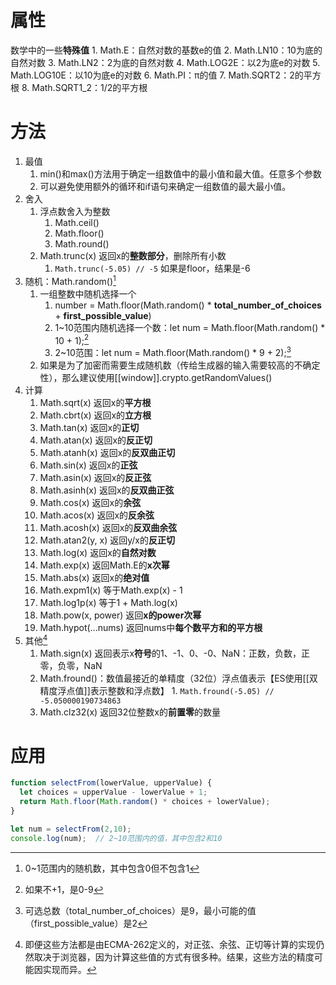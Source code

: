# 属性
数学中的一些**特殊值**
	1. Math.E：自然对数的基数e的值
	2. Math.LN10：10为底的自然对数
	3. Math.LN2：2为底的自然对数
	4. Math.LOG2E：以2为底e的对数
	5. Math.LOG10E：以10为底e的对数
	6. Math.PI：π的值
	7. Math.SQRT2：2的平方根
	8. Math.SQRT1_2：1/2的平方根
# 方法
1. 最值
	1. min()和max()方法用于确定一组数值中的最小值和最大值。任意多个参数
	2. 可以避免使用额外的循环和if语句来确定一组数值的最大最小值。
2. 舍入
	1. 浮点数舍入为整数
		1. Math.ceil()
		2. Math.floor()
		3. Math.round()
	2. Math.trunc(x)	返回x的**整数部分**，删除所有小数  
		1. `Math.trunc(-5.05) // -5` 如果是floor，结果是-6
3. 随机：Math.random()[^1] 
	1. 一组整数中随机选择一个
		1. number = Math.floor(Math.random() * **total_number_of_choices** + **first_possible_value**)
		2. 1~10范围内随机选择一个数：let num = Math.floor(Math.random() * 10 + 1);[^2] 
		3. 2~10范围：let num = Math.floor(Math.random() * 9 + 2);[^3] 
	2. 如果是为了加密而需要生成随机数（传给生成器的输入需要较高的不确定性），那么建议使用[[window]].crypto.getRandomValues()
4. 计算
	1. Math.sqrt(x)	返回x的**平方根** 
	2. Math.cbrt(x)	返回x的**立方根** 
	3. Math.tan(x)	       返回x的**正切**
	4. Math.atan(x)	返回x的**反正切**
	5. Math.atanh(x)	返回x的**反双曲正切** 
	6. Math.sin(x)	       返回x的**正弦**
	7. Math.asin(x)	返回x的**反正弦** 
	8. Math.asinh(x)	返回x的**反双曲正弦**
	9. Math.cos(x)	返回x的**余弦**
	10. Math.acos(x)	返回x的**反余弦** 
	11. Math.acosh(x)	返回x的**反双曲余弦**
	12. Math.atan2(y, x)	返回y/x的**反正切**
	13. Math.log(x)	返回x的**自然对数** 
	14. Math.exp(x)	返回Math.E的**x次幂** 
	15. Math.abs(x)	返回x的**绝对值** 
	16. Math.expm1(x)	等于Math.exp(x) - 1
	17. Math.log1p(x)	等于1 + Math.log(x)
	18. Math.pow(x, power)	返回**x的power次幂** 
	19. Math.hypot(...nums)	返回nums中**每个数平方和的平方根** 
5. 其他[^4] 
	1. Math.sign(x)	返回表示x**符号**的1、-1、0、-0、NaN：正数，负数，正零，负零，NaN
	2. Math.fround()：数值最接近的单精度（32位）浮点值表示【ES使用[[双精度浮点值]]表示整数和浮点数】
			1. `Math.fround(-5.05) // -5.050000190734863` 
	3. Math.clz32(x)	返回32位整数x的**前置零**的数量
# 应用
```js
function selectFrom(lowerValue, upperValue) {
  let choices = upperValue - lowerValue + 1;
  return Math.floor(Math.random() * choices + lowerValue);
}

let num = selectFrom(2,10);
console.log(num);  // 2~10范围内的值，其中包含2和10
```


[^1]: 0~1范围内的随机数，其中包含0但不包含1
[^2]: 如果不+1，是0-9
[^3]: 可选总数（total_number_of_choices）是9，最小可能的值（first_possible_value）是2
[^4]: 即便这些方法都是由ECMA-262定义的，对正弦、余弦、正切等计算的实现仍然取决于浏览器，因为计算这些值的方式有很多种。结果，这些方法的精度可能因实现而异。